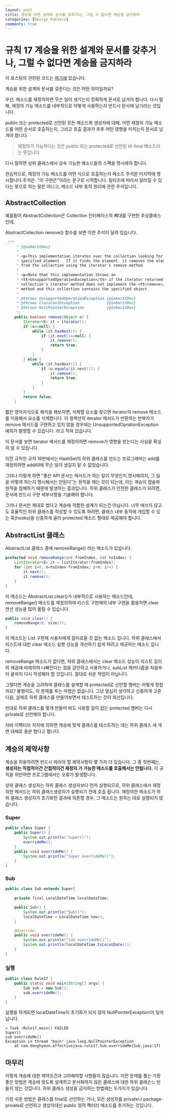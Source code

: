 ```yaml
---
layout: post
title: 계승을 위한 설계와 문서를 갖추거나, 그럴 수 없다면 계승을 금지하라
categories: [Design Pattern]
comments: true
---
```

# 규칙 17 계승을 위한 설계와 문서를 갖추거나, 그럴 수 없다면 계승을 금지하라

이 포스팅의 관련된 코드는 [여기에](https://github.com/DaeAkin/effectivejava/tree/master/src/main/java/com/donghyeon/effectivejava/rule17) 있습니다.

계승을 위한 설계와 문서를 갖춘다는 것은 어떤 의미일까요?

우선, 메소드를 재정의하면 무슨 일이 생기는지 정확하게 문서로 남겨야 합니다. 다시 말해, 재정의 가능 메소드를 내부적으로 어떻게 사용하는지 반드시 문서에 남기라는 것입니다.

public 또는 protected로 선언된 모든 메소드와 생성자에 대해, 어떤 재정의 가능 메소드를 어떤 순서로 호출하는지, 그리고 호출 결과가 추후 어떤 영향을 미치는지 문서로 남겨야 합니다. 

> 재정의가 가능하다는 것은 public 또는 protected로 선언된 비-final 메소드라는 뜻입니다.

다시 말하면 상위 클래스에서 상속 가능한 메소드들의 스펙을 명시애햐 합니다.

관습적으로, 재정의 가능 메소드를 어떤 식으로 호출하는지 메소드 주석문 마지막에 명시합니다.주석은. "이 구현은"이라는 문구로 시작합니다. 릴리즈에 따라서 달라질 수 있다는 뜻으로 하는 말은 아니고, 메소드 내부 동작 원리에 관한 주석입니다.

## AbstractCollection

예를들어 AbstractCollection은 Collection 인터페이스의 뼈대를 구현한 추상클래스 인데,

AbstractCollection.remove() 함수를 보면 이런 주석이 달려 있습니다.

```java
 /**
     * {@inheritDoc}
     *
     * <p>This implementation iterates over the collection looking for the
     * specified element.  If it finds the element, it removes the element
     * from the collection using the iterator's remove method.
     *
     * <p>Note that this implementation throws an
     * <tt>UnsupportedOperationException</tt> if the iterator returned by this
     * collection's iterator method does not implement the <tt>remove</tt>
     * method and this collection contains the specified object.
     *
     * @throws UnsupportedOperationException {@inheritDoc}
     * @throws ClassCastException            {@inheritDoc}
     * @throws NullPointerException          {@inheritDoc}
     */
    public boolean remove(Object o) {
        Iterator<E> it = iterator();
        if (o==null) {
            while (it.hasNext()) {
                if (it.next()==null) {
                    it.remove();
                    return true;
                }
            }
        } else {
            while (it.hasNext()) {
                if (o.equals(it.next())) {
                    it.remove();
                    return true;
                }
            }
        }
        return false;
    }
```

짧은 영어지식으로 해석을 해보자면, 삭제할 요소를 찾으면 iterator의 remove 메소드를 이용해서 요소를 삭제합니다. 
이 컬렉션의 iterator 메서드가 반환하는 반복자가 remove 메서드를 구현하고 있지 않을 경우에는 UnsupportedOprationException 예외가 발행할 수 있습니다. 라고 적혀 있습니다.

이 문서를 보면 iterator 메서드를 재정의하면 remove가 영향을 받는다는 사실을 확실히 알 수 있습니다.

이전 규칙인 규칙 16번에서는 HashSet의 하위 클래스를 만드는 프로그래머는 add를 재정의하면 addAll에 무슨 일이 생길지 알 수 없었습니다.

그러나 이렇게 하면 "좋은 API 문서는 메서드가 하는 일이 무엇인지 명시해야지, 그 일을 어떻게 하는지 명시해서는 안된다"는 원칙을 깨는 것이 되는데, 이는 계승이 캡슐화 원칙을 침해하기 때문에 발생하는 결과입니다. 하위 클래스가 안전한 클래스가 되려면, 문서에 반드시 구현 세부사항을 기술해야 합니다. 

그러나 문서만 제대로 썼다고 계승에 적합한 설계가 되는건 아닙니다. 너무 애쓰지 않고도 효율적인 하위 클래스를 작성할 수 있도록 하려면, 클래스 내부 동작에 개입할 수 있는 훅(hooks)을 신중하게 골라 protected 메소드 형태로 제공해야 합니다.

## AbstractList 클래스

AbstractList 클래스 중에 removeRange() 라는 메소드가 있습니다.

```java
protected void removeRange(int fromIndex, int toIndex) {
    ListIterator<E> it = listIterator(fromIndex);
    for (int i=0, n=toIndex-fromIndex; i<n; i++) {
        it.next();
        it.remove();
    }
}
```

이 메소드는 AbstractList.clear()가 내부적으로 사용하는 메소드인데,  removeRange() 메소드를 재정의하여 리스트 구현체의 내부 구현을 활용하면 clear 연산 성능을 많이 올릴 수 있습니다.

```java
public void clear() {
    removeRange(0, size());
}
```

이 메소드는 List 구현체 사용자에게 흥미로울 것 없는 메소드 입니다. 하위 클래스에서 리스트에 대한 clear 메소드 실행 성능을 개선하기 쉽게 하려고 제공하는 메소드 입니다.

removeRange 메소드가 없다면, 하위 클래스에서는 clear 메소드 성능이 리스트 길이의 제곱에 비례하여 나빠진다는 점을 감안하고 사용하거나, subList 메커니즘을 처음부터 끝까지 다시 작성해야 할 것입니다. 절대로 쉬운 작업이 아닙니다.

그렇다면 계승을 고려하여 클래스를 설계할 때 protected로 선언할 멤버는 어떻게 정할까요? 불행히도, 이 문제를 푸는 마법은 없습니다. 그냥 열심히 생각하고 신중하게 고른 다음, 실제로 하위 클래스를 만들어보면서 테스트하는 것이 최선입니다. 

반대로 하위 클래스를 몇개 만들어 봐도 사용할 일이 없는 protected 멤버는 다시 private로 선언해야 합니다.

자바 이펙티브 저자에 의하면 계승에 맞게 클래스를 테스트하는 데는 하위 클래스 세 개면 대체로 충분 했다고 합니다.

## 계승의 제약사항

계승을 허용하려면 반드시 따라야 할 제약사항이 몇 가지 더 있습니다. 그 중 첫번째는, **생성자는 직접적이건 간접적이건 재정의 가 가능한 메소드를 호출해서는 안됩니다.** 이 규칙을 위반하면 프로그램에서는 오류가 발생합니다.

상위 클래스 생성자는 하위 클래스 생성자보다 먼저 실행되므로, 하위 클래스에서 재정의한 메서드는 하위 클래스생성자가 실행되기 전에 호출 됩니다. 재정의한 메소드가 하위 클래스 생성자가 초기화한 결과에 의존할 경우, 그 메소드는 원하는 대로 실행되지 않습니다.

### Super

```java
public class Super {
    public Super() {
        System.out.println("Super()");
        overrideMe();
    }
    public void overrideMe() {
        System.out.println("Super overrideMe()");
    }
}
```

### Sub

```java
public class Sub extends Super{
    
    private final LocalDateTime localDateTime;

    public Sub() {
        System.out.println("Sub()");
        localDateTime = LocalDateTime.now();
    }

    @Override
    public void overrideMe() {
        System.out.println("sub overrideMe()");
        System.out.println(localDateTime.toLocalDate());
    }
}
```

### 실행

```java
public class Rule17 {
    public static void main(String[] args) {
        Sub sub = new Sub();
        sub.overrideMe();
    }
}
```



실행을 하게되면 localDateTime이 초기화가 되지 않아 NullPointerException이 일어납니다.

```
> Task :Rule17.main() FAILED
Super()
sub overrideMe()
Exception in thread "main" java.lang.NullPointerException
	at com.donghyeon.effectivejava.rule17.Sub.overrideMe(Sub.java:17)
```



## 마무리 

이렇게 계승에 대한 제약조건과 고려해야할 사항들이 많습니다. 이런 문제를 풀는 가장 좋은 방법은 계승에 맞도록 설계하고 문서화하지 않은 클래스에 대한 하위 클래슨느 만들지 않는 것입니다. 하위 클래스 생성을 금지하는 방법에는 두가지가 있습니다.

가장 쉬운 방법은 클래스를 final로 선언하는 거나, 모든 생성자를 private나 package-private로 선언하고 생성자대신 public 정적 팩터리 메소드를 추가하는 것입니다.